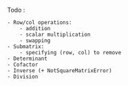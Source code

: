 Todo :

	- Row/col operations:
		- addition
		- scalar multiplication
		- swapping
	- Submatrix:
		- specifying (row, col) to remove
	- Determinant
	- Cofactor
	- Inverse (+ NotSquareMatrixError)
	- Division

